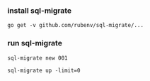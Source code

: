 
### install sql-migrate
```
go get -v github.com/rubenv/sql-migrate/...
```


### run sql-migrate
```
sql-migrate new 001

sql-migrate up -limit=0
```

